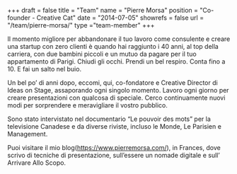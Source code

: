 +++
draft		= false
title		= "Team"
name		= "Pierre Morsa"
position 	= "Co-founder - Creative Cat"
date 		= "2014-07-05"
showrefs	= false
url			= "/team/pierre-morsa/"
type		="team-member"
+++

Il momento migliore per abbandonare il tuo lavoro come consulente e creare una startup con zero clienti è quando hai raggiunto i 40 anni, al top della carriera, con due bambini piccoli e un mutuo da pagare per il tuo appartamento di Parigi. Chiudi gli occhi. Prendi un bel respiro. Conta fino a 10. E fai un salto nel buio. 

Un bel po’ di anni dopo, eccomi, qui, co-fondatore e Creative Director di Ideas on Stage, assaporando ogni singolo momento. Lavoro ogni giorno per creare presentazioni con qualcosa di speciale. Cerco continuamente nuovi modi per sorprendere e meravigliare il vostro pubblico. 

Sono stato intervistato nel documentario “Le pouvoir des mots” per la televisione Canadese e da diverse riviste, incluso le Monde, Le Parisien e Management. 

Puoi visitare il mio blog(https://www.pierremorsa.com/), in Frances, dove scrivo di tecniche di presentazione, sull’essere un nomade digitale e sull’ Arrivare Allo Scopo.  
